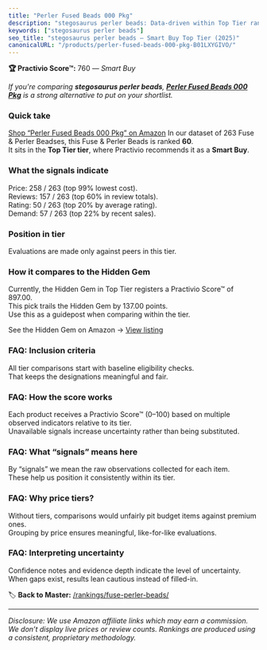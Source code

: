 ```yaml
---
title: "Perler Fused Beads 000 Pkg"
description: "stegosaurus perler beads: Data-driven within Top Tier ranking using the Practivio Score™. Positioned by quality, value, demand, findability, momentum."
keywords: ["stegosaurus perler beads"]
seo_title: "stegosaurus perler beads — Smart Buy Top Tier (2025)"
canonicalURL: "/products/perler-fused-beads-000-pkg-B01LXYGIVO/"
---
```


**🏆 Practivio Score™:** 760 — _Smart Buy_


*If you're comparing **stegosaurus perler beads**, **[Perler Fused Beads 000 Pkg](https://www.amazon.com/dp/B01LXYGIVO?tag=practivio-20)** is a strong alternative to put on your shortlist.*
### Quick take
[Shop “Perler Fused Beads 000 Pkg” on Amazon](https://www.amazon.com/dp/B01LXYGIVO?tag=practivio-20)
In our dataset of 263 Fuse & Perler Beadses, this Fuse & Perler Beads is ranked **60**.  
It sits in the **Top Tier tier**, where Practivio recommends it as a **Smart Buy**.

### What the signals indicate
Price: 258 / 263 (top 99% lowest cost).  
Reviews: 157 / 263 (top 60% in review totals).  
Rating: 50 / 263 (top 20% by average rating).  
Demand: 57 / 263 (top 22% by recent sales).

### Position in tier
Evaluations are made only against peers in this tier.

### How it compares to the Hidden Gem
Currently, the Hidden Gem in Top Tier registers a Practivio Score™ of 897.00.  
This pick trails the Hidden Gem by 137.00 points.  
Use this as a guidepost when comparing within the tier.  

See the Hidden Gem on Amazon → [View listing](https://www.amazon.com/dp/B000ZDME7Y?tag=practivio-20)

### FAQ: Inclusion criteria
All tier comparisons start with baseline eligibility checks.  
That keeps the designations meaningful and fair.

### FAQ: How the score works
Each product receives a Practivio Score™ (0–100) based on multiple observed indicators relative to its tier.  
Unavailable signals increase uncertainty rather than being substituted.

### FAQ: What “signals” means here
By “signals” we mean the raw observations collected for each item.  
These help us position it consistently within its tier.

### FAQ: Why price tiers?
Without tiers, comparisons would unfairly pit budget items against premium ones.  
Grouping by price ensures meaningful, like-for-like evaluations.

### FAQ: Interpreting uncertainty
Confidence notes and evidence depth indicate the level of uncertainty.  
When gaps exist, results lean cautious instead of filled-in.


🏷️ **Back to Master:** [/rankings/fuse-perler-beads/](/rankings/fuse-perler-beads/)

---
_Disclosure: We use Amazon affiliate links which may earn a commission. We don’t display live prices or review counts. Rankings are produced using a consistent, proprietary methodology._
